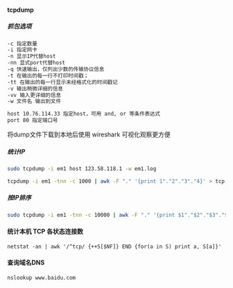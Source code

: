 #### tcpdump

##### 抓包选项

```bash
-c 指定数量
-i 指定网卡
-n 显示IP代替host
-nn 显式port代替host
-q 快速输出，仅列出少数的传输协议信息
-t 在输出的每一行不打印时间戳；
-tt 在输出的每一行显示未经格式化的时间戳记
-v 输出稍微详细的信息
-vv 输入更详细的信息
-w 文件名 输出到文件

host 10.76.114.33 指定host，可用 and, or 等条件表达式
port 80 指定端口号
```

将dump文件下载到本地后使用 wireshark 可视化观察更方便



##### 统计IP

```bash
sudo tcpdump -i em1 host 123.58.118.1 -w em1.log

tcpdump -i em1 -tnn -c 1000 | awk -F "." '{print 1"."2"."3"."4}' > tcp.log
```



##### 按IP排序

```bash
sudo tcpdump -i em1 -tnn -c 10000 | awk -F "." '{print $1"."$2"."$3"."$4}' | sort | uniq -c | sort -nr | head -n 10
```



#### 统计本机 TCP 各状态连接数

```
netstat -an | awk '/^tcp/ {++S[$NF]} END {for(a in S) print a, S[a]}'
```



#### 查询域名DNS

```bash
nslookup www.baidu.com
```

